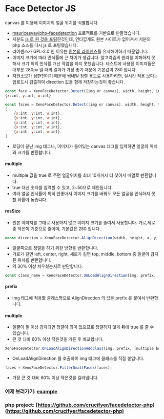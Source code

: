 # Face Detector JS

canvas 를 이용해 이미지의 얼굴 위치를 식별합니다.

- [mauricesvay/php-facedetection](https://github.com/mauricesvay/php-facedetection) 프로젝트를 기반으로 만들었습니다.
- 저분도 [js 로 된 것을 포팅](https://svay.com/blog/face-detection-in-pure-php-without-opencv/)한것인데, 안타깝게도 원본 사이트가 없어져서 저분의 php 소스를 다시 js 로 포팅했습니다.
- 라이센스가 GPL-2.0 인 이유는 [원본의 라이센스](https://github.com/mauricesvay/php-facedetection/issues/18)를 유지해야하기 때문입니다.
- 이미지 크기에 따라 인식률에 큰 차이가 생깁니다. 알고리즘의 원리를 이해하지 못해서 크기 외의 인식률 개선 작업을 하지 못했습니다. 테스트에 사용된 이미지들은 대부분 280px 일 때의 결과가 가장 좋기 때문에 기본값이 280 입니다.
- 자원소모가 심한편이기 때문에 썸네일 정렬 용도로 사용하려면, 실시간 적용 보다는 업로드시 검출하여 direction 값을 함께 저장하는것이 좋습니다.

```javascript
const face = XenoFaceDetector.Detect([img or canvas], width, height, [multiple bool], [resSize int]);
{x:int, y:int, w:int}

const faces = XenoFaceDetector.Detect([img or canvas], width, height, true);
[
	{x:int, y:int, w:int},
	{x:int, y:int, w:int},
	{x:int, y:int, w:int},
	{x:int, y:int, w:int},
	{x:int, y:int, w:int},
]
```
- 로딩이 끝난 img 태그나, 이미지가 들어있는 canvas 태그를 입력하면 얼굴의 위치와 크기를 반환합니다.
#### multiple 
- multiple 값을 true 로 주면 얼굴위치를 최대 10개까지 더 찾아서 배열로 반환합니다.
- true 대신 숫자를 입력할 수 있고, 2~50으로 제한됩니다.
- 여러 얼굴 인식률이 특히 안좋아서 이미지 크기를 바꿔도 모든 얼굴을 인식하지 못할 확률이 높습니다.
#### resSize
- 원본 이미지를 그대로 사용하지 않고 이미지 크기를 줄여서 사용합니다. 가로,세로 중 작은쪽 기준으로 줄이며, 기본값은 280 입니다.

```javascript
const direction = XenoFaceDetector.AlignDirection(width, height, x, y, w);
```
- 얼굴쪽으로 정렬을 하기 위한 방향을 반환합니다.
- 가로가 길면 left, center, right, 세로가 길면 top, middle, bottom 중 얼굴이 감지된 위치를 반환합니다.
- 약 30% 이상 치우쳤는지로 판단합니다.

```javascript
const class_name = XenoFaceDetector.OnLoadAlignDirection(img, prefix, [multiple bool]);
```
#### prefix
- img 태그에 적용할 클래스명으로 AlignDirection 의 값을 prefix 를 붙여서 반환합니다.
#### multiple
- 얼굴이 둘 이상 감지되면 정렬이 의미 없으므로 정렬하지 않게 뒤에 true 를 줄 수 있습니다.
- 큰 것 대비 60% 이상 작은것을 거른 후 비교합니다.

```javascript
XenoFaceDetector.OnLoadAlignDirectionAddClass(img, prefix, [multiple bool]);
```
- OnLoadAlignDirection 를 호출하여 img 태그에 클래스를 직접 붙입니다.

```javascript
faces = XenoFaceDetector.FilterSmallFaces(faces);
```
- 가장 큰 것 대비 60% 이상 작은것을 걸러냅니다.

### 예제 보러가기: [example](https://crucifyer.github.io/facedetector-js/)
### php project: [https://github.com/crucifyer/facedetector-php](https://github.com/crucifyer/facedetector-php)